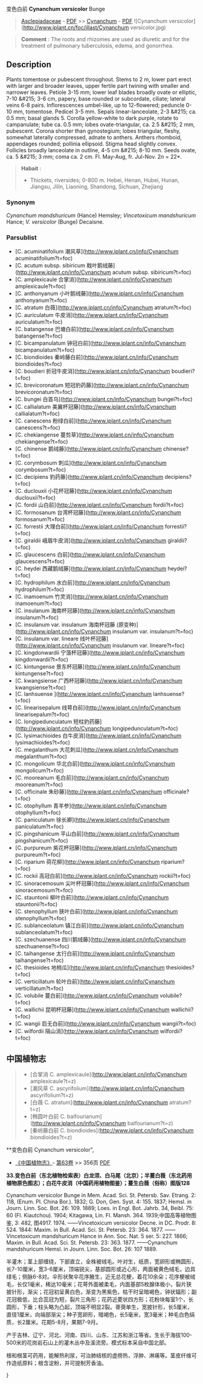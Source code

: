 变色白前 **Cynanchum versicolor** Bunge

> [Asclepiadaceae](http://www.iplant.cn/info/Asclepiadaceae?t=foc) - [PDF](http://www.iplant.cn/foc/pdf/Asclepiadaceae.pdf) >> [Cynanchum](http://www.iplant.cn/info/Cynanchum?t=foc) - [PDF](http://www.iplant.cn/foc/pdf/Cynanchum.pdf)
![Cynanchum versicolor](http://www.iplant.cn/foc/illast/Cynanchum versicolor.jpg)


> **Comment** : 
> The roots and rhizomes are used as diuretic and for the treatment of pulmonary tuberculosis, edema, and gonorrhea.

## Description

Plants tomentose or pubescent throughout. Stems to 2 m, lower part erect with larger and broader leaves, upper fertile part twining with smaller and narrower leaves. Petiole 3-15 mm; lower leaf blades broadly ovate or elliptic, 7-10 &amp;#215; 3-6 cm, papery, base rounded or subcordate, ciliate; lateral veins 6-8 pairs. Inflorescences umbel-like, up to 12-flowered; peduncle 0-10 mm, tomentose. Pedicel 3-5 mm. Sepals linear-lanceolate, 2-3 &amp;#215; ca. 0.5 mm; basal glands 5. Corolla yellow-white to dark purple, rotate to campanulate; tube ca. 0.5 mm; lobes ovate-triangular, ca. 2.5 &amp;#215; 2 mm, pubescent. Corona shorter than gynostegium; lobes triangular, fleshy, somewhat laterally compressed, adnate to anthers. Anthers rhomboid, appendages rounded; pollinia ellipsoid. Stigma head slightly convex. Follicles broadly lanceolate in outline, 4-5 cm &amp;#215; 8-10 mm. Seeds ovate, ca. 5 &amp;#215; 3 mm; coma ca. 2 cm. Fl. May-Aug, fr. Jul-Nov. 2*n* = 22*.


> **Habait** : 
>* Thickets, riversides; 0-800 m. Hebei, Henan, Hubei, Hunan, Jiangsu, Jilin, Liaoning, Shandong, Sichuan, Zhejiang

### Synonym
*Cynanchum mandshuricum* (Hance) Hemsley; *Vincetoxicum mandshuricum* Hance; *V. versicolor* (Bunge) Decaisne.

### Parsublist

* [C.  acuminatifolium  潮风草](http://www.iplant.cn/info/Cynanchum acuminatifolium?t=foc)
* [C.  acutum subsp. sibiricum  戟叶鹅绒藤](http://www.iplant.cn/info/Cynanchum acutum subsp. sibiricum?t=foc)
* [C.  amplexicaule  合掌消](http://www.iplant.cn/info/Cynanchum amplexicaule?t=foc)
* [C.  anthonyanum  小叶鹅绒藤](http://www.iplant.cn/info/Cynanchum anthonyanum?t=foc)
* [C.  atratum  白薇](http://www.iplant.cn/info/Cynanchum atratum?t=foc)
* [C.  auriculatum  牛皮消](http://www.iplant.cn/info/Cynanchum auriculatum?t=foc)
* [C.  batangense  巴塘白前](http://www.iplant.cn/info/Cynanchum batangense?t=foc)
* [C.  bicampanulatum  钟冠白前](http://www.iplant.cn/info/Cynanchum bicampanulatum?t=foc)
* [C.  biondioides  秦岭藤白前](http://www.iplant.cn/info/Cynanchum biondioides?t=foc)
* [C.  boudieri  折冠牛皮消](http://www.iplant.cn/info/Cynanchum boudieri?t=foc)
* [C.  brevicoronatum  短冠豹药藤](http://www.iplant.cn/info/Cynanchum brevicoronatum?t=foc)
* [C.  bungei  白首乌](http://www.iplant.cn/info/Cynanchum bungei?t=foc)
* [C.  callialatum  美翼杯冠藤](http://www.iplant.cn/info/Cynanchum callialatum?t=foc)
* [C.  canescens  粉绿白前](http://www.iplant.cn/info/Cynanchum canescens?t=foc)
* [C.  chekiangense  蔓剪草](http://www.iplant.cn/info/Cynanchum chekiangense?t=foc)
* [C.  chinense  鹅绒藤](http://www.iplant.cn/info/Cynanchum chinense?t=foc)
* [C.  corymbosum  刺瓜](http://www.iplant.cn/info/Cynanchum corymbosum?t=foc)
* [C.  decipiens  豹药藤](http://www.iplant.cn/info/Cynanchum decipiens?t=foc)
* [C.  duclouxii  小花杯冠藤](http://www.iplant.cn/info/Cynanchum duclouxii?t=foc)
* [C.  fordii  山白前](http://www.iplant.cn/info/Cynanchum fordii?t=foc)
* [C.  formosanum  台湾杯冠藤](http://www.iplant.cn/info/Cynanchum formosanum?t=foc)
* [C.  forrestii  大理白前](http://www.iplant.cn/info/Cynanchum forrestii?t=foc)
* [C.  giraldii  峨眉牛皮消](http://www.iplant.cn/info/Cynanchum giraldii?t=foc)
* [C.  glaucescens  白前](http://www.iplant.cn/info/Cynanchum glaucescens?t=foc)
* [C.  heydei  西藏鹅绒藤](http://www.iplant.cn/info/Cynanchum heydei?t=foc)
* [C.  hydrophilum  水白前](http://www.iplant.cn/info/Cynanchum hydrophilum?t=foc)
* [C.  inamoenum  竹灵消](http://www.iplant.cn/info/Cynanchum inamoenum?t=foc)
* [C.  insulanum  海南杯冠藤](http://www.iplant.cn/info/Cynanchum insulanum?t=foc)
* [C.  insulanum var. insulanum  海南杯冠藤 (原变种)](http://www.iplant.cn/info/Cynanchum insulanum var. insulanum?t=foc)
* [C.  insulanum var. lineare  线叶杯冠藤](http://www.iplant.cn/info/Cynanchum insulanum var. lineare?t=foc)
* [C.  kingdonwardii  宁蒗杯冠藤](http://www.iplant.cn/info/Cynanchum kingdonwardii?t=foc)
* [C.  kintungense  景东杯冠藤](http://www.iplant.cn/info/Cynanchum kintungense?t=foc)
* [C.  kwangsiense  广西杯冠藤](http://www.iplant.cn/info/Cynanchum kwangsiense?t=foc)
* [C.  lanhsuense  ](http://www.iplant.cn/info/Cynanchum lanhsuense?t=foc)
* [C.  linearisepalum  线萼白前](http://www.iplant.cn/info/Cynanchum linearisepalum?t=foc)
* [C.  longipedunculatum  短柱豹药藤](http://www.iplant.cn/info/Cynanchum longipedunculatum?t=foc)
* [C.  lysimachioides  白牛皮消](http://www.iplant.cn/info/Cynanchum lysimachioides?t=foc)
* [C.  megalanthum  大花刺瓜](http://www.iplant.cn/info/Cynanchum megalanthum?t=foc)
* [C.  mongolicum  华北白前](http://www.iplant.cn/info/Cynanchum mongolicum?t=foc)
* [C.  mooreanum  毛白前](http://www.iplant.cn/info/Cynanchum mooreanum?t=foc)
* [C.  officinale  朱砂藤](http://www.iplant.cn/info/Cynanchum officinale?t=foc)
* [C.  otophyllum  青羊参](http://www.iplant.cn/info/Cynanchum otophyllum?t=foc)
* [C.  paniculatum  徐长卿](http://www.iplant.cn/info/Cynanchum paniculatum?t=foc)
* [C.  pingshanicum  平山白前](http://www.iplant.cn/info/Cynanchum pingshanicum?t=foc)
* [C.  purpureum  紫花杯冠藤](http://www.iplant.cn/info/Cynanchum purpureum?t=foc)
* [C.  riparium  荷花柳](http://www.iplant.cn/info/Cynanchum riparium?t=foc)
* [C.  rockii  高冠白前](http://www.iplant.cn/info/Cynanchum rockii?t=foc)
* [C.  sinoracemosum  尖叶杯冠藤](http://www.iplant.cn/info/Cynanchum sinoracemosum?t=foc)
* [C.  stauntonii  柳叶白前](http://www.iplant.cn/info/Cynanchum stauntonii?t=foc)
* [C.  stenophyllum  狭叶白前](http://www.iplant.cn/info/Cynanchum stenophyllum?t=foc)
* [C.  sublanceolatum  镇江白前](http://www.iplant.cn/info/Cynanchum sublanceolatum?t=foc)
* [C.  szechuanense  四川鹅绒藤](http://www.iplant.cn/info/Cynanchum szechuanense?t=foc)
* [C.  taihangense  太行白前](http://www.iplant.cn/info/Cynanchum taihangense?t=foc)
* [C.  thesioides  地梢瓜](http://www.iplant.cn/info/Cynanchum thesioides?t=foc)
* [C.  verticillatum  轮叶白前](http://www.iplant.cn/info/Cynanchum verticillatum?t=foc)
* [C.  volubile  蔓白前](http://www.iplant.cn/info/Cynanchum volubile?t=foc)
* [C.  wallichii  昆明杯冠藤](http://www.iplant.cn/info/Cynanchum wallichii?t=foc)
* [C.  wangii  启无白前](http://www.iplant.cn/info/Cynanchum wangii?t=foc)
* [C.  wilfordii  隔山消](http://www.iplant.cn/info/Cynanchum wilfordii?t=foc)


## 中国植物志

> * [合掌消  C.  amplexicaule](http://www.iplant.cn/info/Cynanchum amplexicaule?t=z)
> * [潮风草  C.  ascyrifolium](http://www.iplant.cn/info/Cynanchum ascyrifolium?t=z)
> * [白薇  C.  atratum](http://www.iplant.cn/info/Cynanchum atratum?t=z)
> * [椭圆叶白前  C.  balfourianum](http://www.iplant.cn/info/Cynanchum balfourianum?t=z)
> * [秦岭藤白前  C.  biondioides](http://www.iplant.cn/info/Cynanchum biondioides?t=z)


**变色白前 Cynanchum versicolor",

* [《中国植物志》](http://www.iplant.cn/frps)- [第63卷](http://www.iplant.cn/frps/vol/63) >> 356页 [PDF](http://www.iplant.cn/frps/pdf/63/356.pdf)


**33.变色白前（东北植物检索表）白龙须、白马尾（北京）；半蔓白薇（东北药用植物原色图志）；白花牛皮消（中国药用植物图鉴）；蔓生白薇（俗称）图版128**

Cynanchum versicolor Bunge in Mem. Acad. Sci. St. Petersb. Sav. Etrang. 2: 118, (Enum. Pl. China Bor.). 1832; G. Don, Gen. Syst. 4: 155. 1837; Hemsl. in Journ. Linn. Soc. Bot. 26: 109. 1889; Loes. in Engl. Bot. Jahrb. 34, Beibl. 75: 60 (Fl. Kiautchou). 1904; Kitagawa, Lin. Fl. Mansh. 364. 1939;中国高等植物图鉴, 3: 482, 图4917. 1974. ——Vincetoxicum versicolor Decne. in DC. Prodr. 8: 524. 1844: Maxim. in Bull. Acad. Sci. St. Petersb. 23: 364. 1877. ——Vincetoxicum mandshuricum Hance in Ann. Soc. Nat. 5 ser. 5: 227. 1866; Maxim. in Bull. Acad. Sci. St. Petersb. 23: 363. 1877. ——Cynanchum mandshuricum Hemsl. in Journ. Linn. Soc. Bot. 26: 107 1889.

半灌木；茎上部缠绕，下部直立，全株被绒毛。叶对生，纸质，宽卵形或椭圆形，长7-10厘米，宽3-6厘米，顶端锐尖，基部圆形或近心形，两面被黄色绒毛，边具绿毛；侧脉6-8对。伞形状聚伞花序腋生，近无总花梗，着花10余朵；花序梗被绒毛，长仅1毫米，稀达10毫米；花萼外面被柔毛，内面基部5枚腺体极小，裂片狭披针形，渐尖；花冠初呈黄白色，渐变为黑紫色，枯干时呈暗褐色，钟状辐形；副花冠极低，比合蕊冠为短，裂片三角形；花药近菱状四方形；花粉块每室1个，长圆形，下垂；柱头略为凸起，顶端不明显2裂。蓇葖单生，宽披针形，长5厘米，直径1厘米，向端部渐尖；种子宽卵形，暗褐色，长5毫米，宽3毫米；种毛白色绢质，长2厘米。花期5-8月，果期7-9月。

产于吉林、辽宁、河北、河南、四川、山东、江苏和浙江等省。生长于海拔100-500米的花岗岩石山上的灌木丛中及溪流旁。模式标本采自中国北部。

根和根茎可药用，能解热利尿，可治肺结核的虚痨热，浮肿、淋痛等。茎皮纤维可作造纸原料；根含淀粉，并可提制芳香油。

}